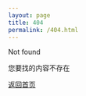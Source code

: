 ```yaml
---
layout: page
title: 404
permalink: /404.html
---
```


Not found

您要找的内容不存在

[返回首页](http://micneer.com)